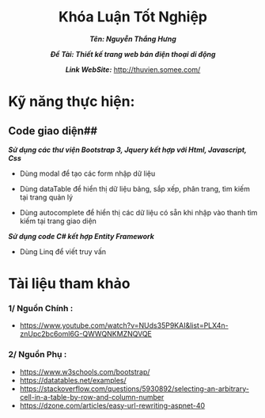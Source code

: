 <div align="center"> 
 
 #                     Khóa Luận Tốt Nghiệp 
 

***Tên: Nguyễn Thắng Hưng***

***Đề Tài: Thiết kế trang web bán điện thoại di động***

***Link WebSite:*** http://thuvien.somee.com/

 </div>
 
 # Kỹ năng thực hiện:
 
 ## Code giao diện##
 
 ***Sử dụng các thư viện Bootstrap 3, Jquery kết hợp với Html, Javascript, Css***
 
 - Dùng modal để tạo các form nhập dữ liệu
 
 - Dùng dataTable để hiển thị dữ liệu bảng, sắp xếp, phân trang, tìm kiếm tại trang quản lý
 
 - Dùng autocomplete để hiển thị các dữ liệu có sẵn khi nhập vào thanh tìm kiếm tại trang giao diện

***Sử dụng code C# kết hợp Entity Framework***

- Dùng Linq để viết truy vấn

# Tài liệu tham khảo

 ### 1/ Nguồn Chính :
 - https://www.youtube.com/watch?v=NUds35P9KAI&list=PLX4n-znUpc2bc6oml6G-QWWQNKMZNQVQE
 
 ### 2/ Nguồn Phụ :
 - https://www.w3schools.com/bootstrap/
 - https://datatables.net/examples/
 - https://stackoverflow.com/questions/5930892/selecting-an-arbitrary-cell-in-a-table-by-row-and-column-number
 - https://dzone.com/articles/easy-url-rewriting-aspnet-40
